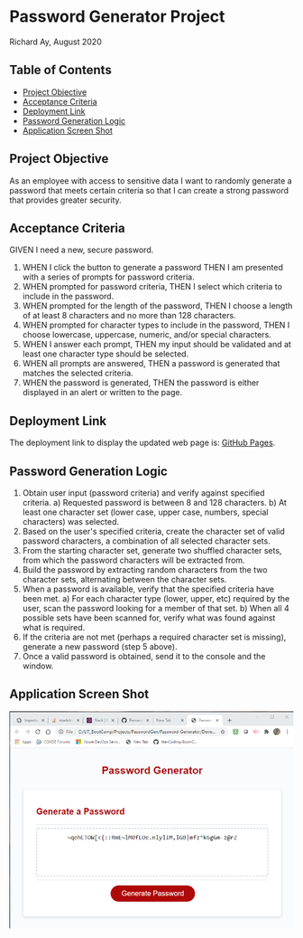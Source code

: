 # Password Generator Project
Richard Ay, August 2020

## Table of Contents
* [Project Objective](#project-objective)
* [Acceptance Criteria](#acceptance-criteria)
* [Deployment Link](#deployment-link)
* [Password Generation Logic](#password-generation-logic)
* [Application Screen Shot](#application-screen-shot)



## Project Objective
As an employee with access to sensitive data I want to randomly generate a password that meets certain criteria
so that I can create a strong password that provides greater security.

## Acceptance Criteria
GIVEN I need a new, secure password.

1) WHEN I click the button to generate a password THEN I am presented with a series of prompts for password criteria.
2) WHEN prompted for password criteria, THEN I select which criteria to include in the password.
3) WHEN prompted for the length of the password, THEN I choose a length of at least 8 characters and no more than 128 characters.
4) WHEN prompted for character types to include in the password, THEN I choose lowercase, uppercase, numeric, and/or special characters.
5) WHEN I answer each prompt, THEN my input should be validated and at least one character type should be selected.
6) WHEN all prompts are answered, THEN a password is generated that matches the selected criteria.
7) WHEN the password is generated, THEN the password is either displayed in an alert or written to the page.

## Deployment Link
The deployment link to display the updated web page is: 
[GitHub Pages](https://captainrich.github.io/Password-Generator/).  

## Password Generation Logic

1) Obtain user input (password criteria) and verify against specified criteria.
   a) Requested password is between 8 and 128 characters.
   b) At least one character set (lower case, upper case, numbers, special characters) was selected.
2) Based on the user's specified criteria, create the character set of valid password characters, a combination of all selected character sets.
3) From the starting character set, generate two shuffled character sets, from which the password characters will be extracted from.
4) Build the password by extracting random characters from the two character sets, alternating between the character sets.
5) When a password is available, verify that the specified criteria have been met.
   a) For each character type (lower, upper, etc) required by the user, scan the password looking for a member of that set.
   b) When all 4 possible sets have been scanned for, verify what was found against what is required.
6) If the criteria are not met (perhaps a required character set is missing), generate a new password (step 5 above).
7) Once a valid password is obtained, send it to the console and the window.


## Application Screen Shot

![Password Generator Image](https://github.com/CaptainRich/Password-Generator/blob/master/screenshot.png)
